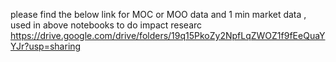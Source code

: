 please find the below link for MOC or MOO data and 1 min market data , used in above notebooks to do impact researc
https://drive.google.com/drive/folders/19q15PkoZy2NpfLqZWOZ1f9fEeQuaYYJr?usp=sharing
